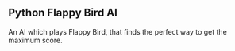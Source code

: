 ## Python Flappy Bird AI
An AI which plays Flappy Bird, that finds the perfect way to get the maximum score.

